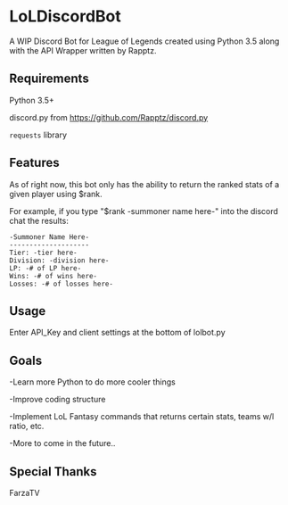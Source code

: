 # LoLDiscordBot
A WIP Discord Bot for League of Legends created using Python 3.5 along with the API Wrapper written by Rapptz.

## Requirements
Python 3.5+

discord.py from https://github.com/Rapptz/discord.py

```requests``` library

## Features
As of right now, this bot only has the ability to return the ranked stats of a given player using $rank.

For example, if you type "$rank -summoner name here-" into the discord chat the results:
```
-Summoner Name Here-
--------------------
Tier: -tier here-
Division: -division here-
LP: -# of LP here-
Wins: -# of wins here-
Losses: -# of losses here-
```

## Usage
Enter API_Key and client settings at the bottom of lolbot.py

## Goals
-Learn more Python to do more cooler things

-Improve coding structure

-Implement LoL Fantasy commands that returns certain stats, teams w/l ratio, etc.

-More to come in the future..

## Special Thanks
FarzaTV
